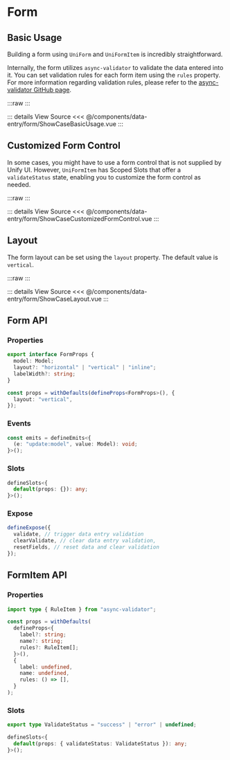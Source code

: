 <script setup lang="ts">
import ShowCaseBasicUsage from './ShowCaseBasicUsage.vue'
import ShowCaseCustomizedFormControl from './ShowCaseCustomizedFormControl.vue'
import ShowCaseLayout from './ShowCaseLayout.vue'
</script>

# Form

## Basic Usage

Building a form using `UniForm` and `UniFormItem` is incredibly straightforward.

Internally, the form utilizes `async-validator` to validate the data entered into it. You can set validation rules for each form item using the `rules` property. For more information regarding validation rules, please refer to the [async-validator GitHub page](https://github.com/yiminghe/async-validator).

:::raw
<ShowCaseBasicUsage class="vp-raw" />
:::

::: details View Source
<<< @/components/data-entry/form/ShowCaseBasicUsage.vue
:::

## Customized Form Control

In some cases, you might have to use a form control that is not supplied by Unify UI. However, `UniFormItem` has Scoped Slots that offer a `validateStatus` state, enabling you to customize the form control as needed.

:::raw
<ShowCaseCustomizedFormControl class="vp-raw" />
:::

::: details View Source
<<< @/components/data-entry/form/ShowCaseCustomizedFormControl.vue
:::

## Layout

The form layout can be set using the `layout` property. The default value is `vertical`.

:::raw
<ShowCaseLayout class="vp-raw" />
:::

::: details View Source
<<< @/components/data-entry/form/ShowCaseLayout.vue
:::

## Form API

### Properties

```ts
export interface FormProps {
  model: Model;
  layout?: "horizontal" | "vertical" | "inline";
  labelWidth?: string;
}

const props = withDefaults(defineProps<FormProps>(), {
  layout: "vertical",
});
```

### Events

```ts
const emits = defineEmits<{
  (e: "update:model", value: Model): void;
}>();
```

### Slots

```ts
defineSlots<{
  default(props: {}): any;
}>();
```

### Expose

```ts
defineExpose({
  validate, // trigger data entry validation
  clearValidate, // clear data entry validation,
  resetFields, // reset data and clear validation
});
```

## FormItem API

### Properties

```ts
import type { RuleItem } from "async-validator";

const props = withDefaults(
  defineProps<{
    label?: string;
    name?: string;
    rules?: RuleItem[];
  }>(),
  {
    label: undefined,
    name: undefined,
    rules: () => [],
  }
);
```

### Slots

```ts
export type ValidateStatus = "success" | "error" | undefined;

defineSlots<{
  default(props: { validateStatus: ValidateStatus }): any;
}>();
```
